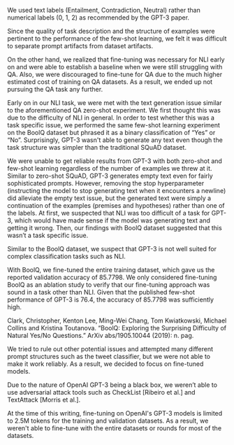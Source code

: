 We used text labels (Entailment, Contradiction, Neutral) rather than numerical labels (0, 1, 2) as recommended by the GPT-3 paper.

Since the quality of task description and the structure of examples were pertinent to the performance of the few-shot learning, we felt it was difficult to separate prompt artifacts from dataset artifacts. 

On the other hand, we realized that fine-tuning was necessary for NLI early on and were able to establish a baseline when we were still struggling with QA. Also, we were discouraged to fine-tune for QA due to the much higher estimated cost of training on QA datasets. As a result, we ended up not pursuing the QA task any further.

Early on in our NLI task, we were met with the text generation issue similar to the aforementioned QA zero-shot experiment. We first thought this was due to the difficulty of NLI in general. In order to test whether this was a task specific issue, we performed the same few-shot learning experiment on the BoolQ dataset but phrased it as a binary classification of “Yes” or “No”. Surprisingly, GPT-3 wasn't able to generate any text even though the task structure was simpler than the traditional SQuAD dataset.

We were unable to get reliable results from GPT-3 with both zero-shot and few-shot learning regardless of the number of examples we threw at it. Similar to zero-shot SQuAD, GPT-3 generates empty text even for fairly sophisticated prompts. However, removing the stop hyperparameter (instructing the model to stop generating text when it encounters a newline) did alleviate the empty text issue, but the generated text were simply a continuation of the examples (premises and hypotheses) rather than one of the labels.
At first, we suspected that NLI was too difficult of a task for GPT-3, which would have made sense if the model was generating text and getting it wrong. Then, our findings with BoolQ dataset suggested that this wasn’t a task specific issue.

Similar to the BoolQ dataset, we suspect that GPT-3 is not well suited for complex classification tasks such as NLI.

With BoolQ, we fine-tuned the entire training dataset, which gave us the reported validation accuracy of 85.7798. We only considered fine-tuning BoolQ as an ablation study to verify that our fine-tuning approach was sound in a task other than NLI. Given that the published few-shot performance of GPT-3 is 76.4, the accuracy of 85.7798 was sufficiently high.

Clark, Christopher, Kenton Lee, Ming-Wei Chang, Tom Kwiatkowski, Michael Collins and Kristina Toutanova. “BoolQ: Exploring the Surprising Difficulty of Natural Yes/No Questions.” ArXiv abs/1905.10044 (2019): n. pag.

We tried to rule out other potential issues and attempted many different prompt structures such as the tweet classifier, but we were not able to make it work reliably. As a result, we decided to focus on fine-tuned models. 

Due to the nature of OpenAI GPT-3 being a black box, we weren’t able to use adversarial attack tools such as CheckList [Ribeiro et al.] and TextAttack [Morris et al.].

At the time of this writing, fine-tuning on OpenAI's GPT-3 models is limited to 2.5M tokens for the training and validation datasets. As a result, we weren't able to fine-tune with the entire datasets or rounds for most of the datasets.